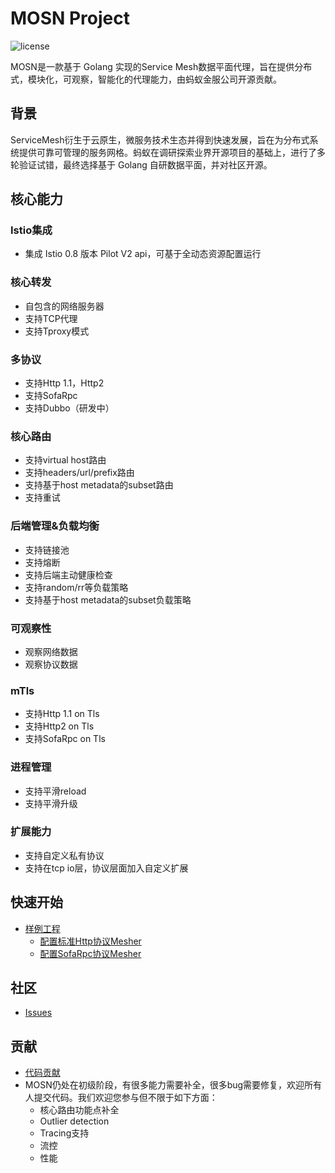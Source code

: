 # MOSN Project

![license](https://img.shields.io/badge/license-Apache--2.0-green.svg)

MOSN是一款基于 Golang 实现的Service Mesh数据平面代理，旨在提供分布式，模块化，可观察，智能化的代理能力，由蚂蚁金服公司开源贡献。

## 背景
ServiceMesh衍生于云原生，微服务技术生态并得到快速发展，旨在为分布式系统提供可靠可管理的服务网格。蚂蚁在调研探索业界开源项目的基础上，进行了多轮验证试错，最终选择基于 Golang 自研数据平面，并对社区开源。

## 核心能力

### Istio集成
+ 集成 Istio 0.8 版本 Pilot V2 api，可基于全动态资源配置运行

### 核心转发
+ 自包含的网络服务器
+ 支持TCP代理
+ 支持Tproxy模式

### 多协议
+ 支持Http 1.1，Http2
+ 支持SofaRpc
+ 支持Dubbo（研发中）

### 核心路由
+ 支持virtual host路由
+ 支持headers/url/prefix路由
+ 支持基于host metadata的subset路由
+ 支持重试

### 后端管理&负载均衡
+ 支持链接池
+ 支持熔断
+ 支持后端主动健康检查
+ 支持random/rr等负载策略
+ 支持基于host metadata的subset负载策略

### 可观察性
+ 观察网络数据
+ 观察协议数据

### mTls
+ 支持Http 1.1 on Tls
+ 支持Http2 on Tls
+ 支持SofaRpc on Tls

### 进程管理
+ 支持平滑reload
+ 支持平滑升级

### 扩展能力
+ 支持自定义私有协议
+ 支持在tcp io层，协议层面加入自定义扩展

## 快速开始
* [样例工程](mosn-samples)
  * [配置标准Http协议Mesher](samples/http-sample)
  * [配置SofaRpc协议Mesher](samples/sofarpc-sample)
 
## 社区
* [Issues](https://github.com/alipay/mosn/issues)

## 贡献
+ [代码贡献](./CONTRIBUTING.md) 
+ MOSN仍处在初级阶段，有很多能力需要补全，很多bug需要修复，欢迎所有人提交代码。我们欢迎您参与但不限于如下方面：
   + 核心路由功能点补全
   + Outlier detection
   + Tracing支持
   + 流控
   + 性能